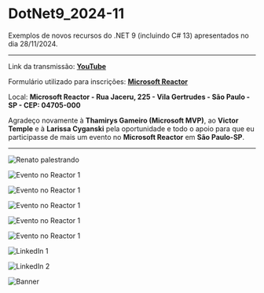 # DotNet9_2024-11
Exemplos de novos recursos do .NET 9 (incluindo C# 13) apresentados no dia 28/11/2024.

---

Link da transmissão: [**YouTube**](https://www.youtube.com/watch?v=nPc1PR4z5dw)

Formulário utilizado para inscrições: [**Microsoft Reactor**](https://developer.microsoft.com/pt-br/reactor/events/23704/?wt.mc_id=1reg_23704_webpage_reactor)

Local: **Microsoft Reactor - Rua Jaceru, 225 - Vila Gertrudes - São Paulo - SP - CEP: 04705-000**

Agradeço novamente à **Thamirys Gameiro (Microsoft MVP)**, ao **Victor Temple** e à **Larissa Cyganski** pela oportunidade e todo o apoio para que eu participasse de mais um evento no **Microsoft Reactor** em **São Paulo-SP**.

---

![Renato palestrando](img/d-00.jpg)

![Evento no Reactor 1](img/d-01.jpg)

![Evento no Reactor 1](img/d-02.jpg)

![Evento no Reactor 1](img/d-06.jpg)

![Evento no Reactor 1](img/d-11.jpg)

![Evento no Reactor 1](img/d-12.jpg)

![LinkedIn 1](img/l-01.png)

![LinkedIn 2](img/l-02.png)

![Banner](img/banner.webp)

